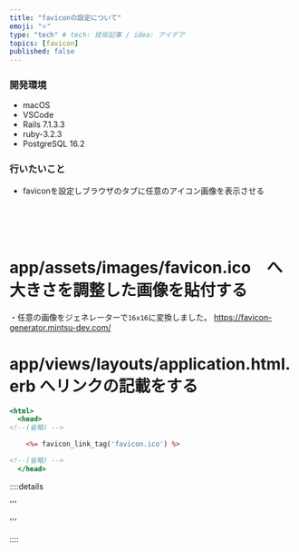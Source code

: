 ```yaml
---
title: "faviconの設定について"
emoji: "⭐️"
type: "tech" # tech: 技術記事 / idea: アイデア
topics: [favicon]
published: false
---
```



### 開発環境
- macOS
- VSCode
- Rails 7.1.3.3
- ruby-3.2.3
- PostgreSQL 16.2

### 行いたいこと
- faviconを設定しブラウザのタブに任意のアイコン画像を表示させる


<br>
<br>
<br>

# app/assets/images/favicon.ico　へ大きさを調整した画像を貼付する
・任意の画像をジェネレーターで`16x16`に変換しました。
https://favicon-generator.mintsu-dev.com/



# app/views/layouts/application.html.erb へリンクの記載をする

```rb:app/views/layouts/application.html.erb
<html>
  <head>
<!--(省略) -->

    <%= favicon_link_tag('favicon.ico') %>

<!--(省略) -->
  </head>
```



::::details 

'''


'''

::::

<br>
<br>
